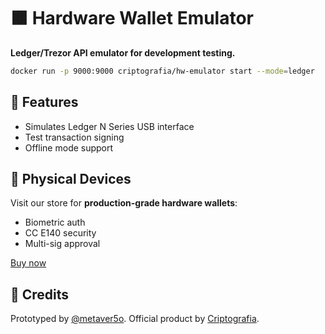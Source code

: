 # 🟫 Hardware Wallet Emulator
**Ledger/Trezor API emulator for development testing.**

```bash
docker run -p 9000:9000 criptografia/hw-emulator start --mode=ledger
```

## 🥊 Features
- Simulates Ledger N Series USB interface
- Test transaction signing
- Offline mode support

## 񟫠 Physical Devices
Visit our store for **production-grade hardware wallets**:
- Biometric auth
- CC E140 security
- Multi-sig approval

[Buy now](https://criptografia.app/)

## 👡 Credits
Prototyped by [@metaver5o](https://github.com/metaver5o). Official product by [Criptografia](https://criptografia.app).
